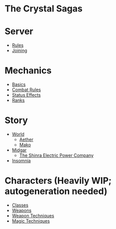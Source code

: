 # The Crystal Sagas

# Server

- [Rules](./server/rules.md)
- [Joining]()

# Mechanics

- [Basics](./mechanics/basics.md)
- [Combat Rules](./mechanics/combat_rules.md)
- [Status Effects](./mechanics/status_effects.md)
- [Ranks](./mechanics/ranks.md)

# Story

- [World](./story/world/SUMMARY.md)
    - [Aether](./story/world/aether.md)
    - [Mako](./story/world/mako.md)
- [Midgar](./story/midgar/SUMMARY.md)
    - [The Shinra Electric Power Company](./story/midgar/shinra.md)
- [Insomnia](./story/insomnia/SUMMARY.md)

# Characters (Heavily WIP; autogeneration needed)

- [Classes]()
- [Weapons]()
- [Weapon Techniques]()
- [Magic Techniques]()
